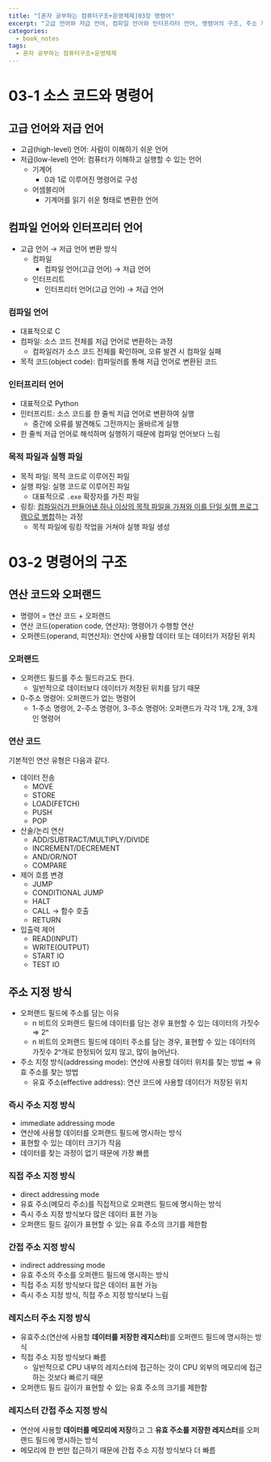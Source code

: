 ```yaml
---
title: "[혼자 공부하는 컴퓨터구조+운영체제]03장 명령어"
excerpt: "고급 언어와 저급 언어, 컴파일 언어와 인터프리터 언어, 명령어의 구조, 주소 지정 방식에 대하여"
categories:
  - book_notes
tags:
  - 혼자 공부하는 컴퓨터구조+운영체제
---
```


# 03-1 소스 코드와 명령어

## 고급 언어와 저급 언어

- 고급(high-level) 언어: 사람이 이해하기 쉬운 언어
- 저급(low-level) 언어: 컴퓨터가 이해하고 실행할 수 있는 언어
  - 기계어
    - 0과 1로 이루어진 명령어로 구성
  - 어셈블리어
    - 기계어를 읽기 쉬운 형태로 변환한 언어

## 컴파일 언어와 인터프리터 언어

- 고급 언어 → 저급 언어 변환 방식
  - 컴파일
    - 컴파일 언어(고급 언어) → 저급 언어
  - 인터프리트
    - 인터프리터 언어(고급 언어) → 저급 언어

### 컴파일 언어

- 대표적으로 C
- 컴파일: 소스 코드 전체를 저급 언어로 변환하는 과정
  - 컴파일러가 소스 코드 전체를 확인하며, 오류 발견 시 컴파일 실패
- 목적 코드(object code): 컴파일러를 통해 저급 언어로 변환된 코드

### 인터프리터 언어

- 대표적으로 Python
- 인터프리트: 소스 코드를 한 줄씩 저급 언어로 변환하여 실행
  - 중간에 오류를 발견해도 그전까지는 올바르게 실행
- 한 줄씩 저급 언어로 해석하며 실행하기 때문에 컴파일 언어보다 느림

### 목적 파일과 실행 파일

- 목적 파일: 목적 코드로 이루어진 파일
- 실행 파일: 실행 코드로 이루어진 파일
  - 대표적으로 `.exe` 확장자를 가진 파일
- 링킹: [컴파일러가 만들어낸 하나 이상의 목적 파일을 가져와 이를 단일 실행 프로그램으로 병합](<https://ko.wikipedia.org/wiki/%EB%A7%81%EC%BB%A4_(%EC%BB%B4%ED%93%A8%ED%8C%85)>)하는 과정
  - 목적 파일에 링킹 작업을 거쳐야 실행 파일 생성

# 03-2 명령어의 구조

## 연산 코드와 오퍼랜드

- 명령어 = 연산 코드 + 오퍼랜드
- 연산 코드(operation code, 연산자): 명령어가 수행할 연산
- 오퍼랜드(operand, 피연산자): 연산에 사용할 데이터 또는 데이터가 저장된 위치

### 오퍼랜드

- 오퍼랜드 필드를 주소 필드라고도 한다.
  - 일반적으로 데이터보다 데이터가 저장된 위치를 담기 때문
- 0-주소 명령어: 오퍼랜드가 없는 명령어
  - 1-주소 명령어, 2-주소 명령어, 3-주소 명령어: 오퍼랜드가 각각 1개, 2개, 3개인 명령어

### 연산 코드

기본적인 연산 유형은 다음과 같다.

- 데이터 전송
  - MOVE
  - STORE
  - LOAD(FETCH)
  - PUSH
  - POP
- 산술/논리 연산
  - ADD/SUBTRACT/MULTIPLY/DIVIDE
  - INCREMENT/DECREMENT
  - AND/OR/NOT
  - COMPARE
- 제어 흐름 변경
  - JUMP
  - CONDITIONAL JUMP
  - HALT
  - CALL → 함수 호출
  - RETURN
- 입출력 제어
  - READ(INPUT)
  - WRITE(OUTPUT)
  - START IO
  - TEST IO

## 주소 지정 방식

- 오퍼랜드 필드에 주소를 담는 이유
  - n 비트의 오퍼랜드 필드에 데이터를 담는 경우 표현할 수 있는 데이터의 가짓수 ⇒ 2ⁿ
  - n 비트의 오퍼랜드 필드에 데이터 주소를 담는 경우, 표현할 수 있는 데이터의 가짓수 2ⁿ개로 한정되어 있지 않고, 많이 늘어난다.
- 주소 지정 방식(addressing mode): 연산에 사용할 데이터 위치를 찾는 방법 ⇒ 유효 주소를 찾는 방법
  - 유효 주소(effective address): 연산 코드에 사용할 데이터가 저장된 위치

### 즉시 주소 지정 방식

- immediate addressing mode
- 연산에 사용할 데이터를 오퍼랜드 필드에 명시하는 방식
- 표현할 수 있는 데이터 크기가 작음
- 데이터를 찾는 과정이 없기 때문에 가장 빠름

### 직접 주소 지정 방식

- direct addressing mode
- 유효 주소(메모리 주소)를 직접적으로 오퍼랜드 필드에 명시하는 방식
- 즉시 주소 지정 방식보다 많은 데이터 표현 가능
- 오퍼랜드 필드 길이가 표현할 수 있는 유효 주소의 크기를 제한함

### 간접 주소 지정 방식

- indirect addressing mode
- 유효 주소의 주소를 오퍼랜드 필드에 명시하는 방식
- 직접 주소 지정 방식보다 많은 데이터 표현 가능
- 즉시 주소 지정 방식, 직접 주소 지정 방식보다 느림

### 레지스터 주소 지정 방식

- 유효주소(연산에 사용할 **데이터를 저장한 레지스터**)를 오퍼랜드 필드에 명시하는 방식
- 직접 주소 지정 방식보다 빠름
  - 일반적으로 CPU 내부의 레지스터에 접근하는 것이 CPU 외부의 메모리에 접근하는 것보다 빠르기 때문
- 오퍼랜드 필드 길이가 표현할 수 있는 유효 주소의 크기를 제한함

### 레지스터 간접 주소 지정 방식

- 연산에 사용할 **데이터를 메모리에 저장**하고 그 **유효 주소를 저장한 레지스터**를 오퍼랜드 필드에 명시하는 방식
- 메모리에 한 번만 접근하기 때문에 간접 주소 지정 방식보다 더 빠름
